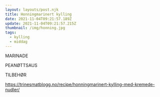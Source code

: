```yaml
---
layout: layouts/post.njk
title: Honningmarinert kylling
date: 2021-11-04T09:21:57.189Z
update: 2021-11-04T09:21:57.215Z
thumbnail: /img/honning.jpg
tags:
  - kylling
  - middag
---
```



MARINADE

PEANØTTSAUS



TILBEHØR



https://trinesmatblogg.no/recipe/honningmarinert-kylling-med-kremede-nudler/
